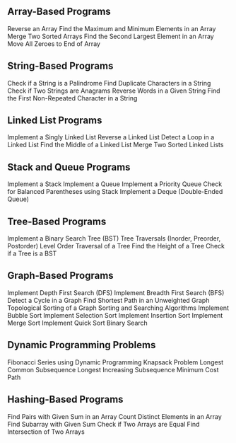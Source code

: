 ## Array-Based Programs

Reverse an Array
Find the Maximum and Minimum Elements in an Array
Merge Two Sorted Arrays
Find the Second Largest Element in an Array
Move All Zeroes to End of Array

## String-Based Programs

Check if a String is a Palindrome
Find Duplicate Characters in a String
Check if Two Strings are Anagrams
Reverse Words in a Given String
Find the First Non-Repeated Character in a String

## Linked List Programs

Implement a Singly Linked List
Reverse a Linked List
Detect a Loop in a Linked List
Find the Middle of a Linked List
Merge Two Sorted Linked Lists

## Stack and Queue Programs

Implement a Stack
Implement a Queue
Implement a Priority Queue
Check for Balanced Parentheses using Stack
Implement a Deque (Double-Ended Queue)

## Tree-Based Programs

Implement a Binary Search Tree (BST)
Tree Traversals (Inorder, Preorder, Postorder)
Level Order Traversal of a Tree
Find the Height of a Tree
Check if a Tree is a BST

## Graph-Based Programs

Implement Depth First Search (DFS)
Implement Breadth First Search (BFS)
Detect a Cycle in a Graph
Find Shortest Path in an Unweighted Graph
Topological Sorting of a Graph
Sorting and Searching Algorithms
Implement Bubble Sort
Implement Selection Sort
Implement Insertion Sort
Implement Merge Sort
Implement Quick Sort
Binary Search

## Dynamic Programming Problems

Fibonacci Series using Dynamic Programming
Knapsack Problem
Longest Common Subsequence
Longest Increasing Subsequence
Minimum Cost Path

## Hashing-Based Programs

Find Pairs with Given Sum in an Array
Count Distinct Elements in an Array
Find Subarray with Given Sum
Check if Two Arrays are Equal
Find Intersection of Two Arrays
